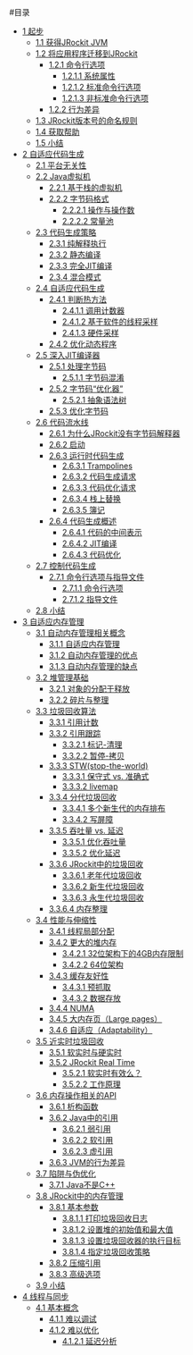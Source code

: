 #目录

* [1 起步][1]
    * [1.1 获得JRockit JVM][2]
    * [1.2 将应用程序迁移到JRockit][3]
        * [1.2.1 命令行选项][4]
            * [1.2.1.1 系统属性][5]
            * [1.2.1.2 标准命令行选项][6]
            * [1.2.1.3 非标准命令行选项][7]
        * [1.2.2 行为差异][8]
    * [1.3 JRockit版本号的命名规则][9]
    * [1.4 获取帮助][10]
    * [1.5 小结][11]
* [2 自适应代码生成][12]
    * [2.1 平台无关性][13]
    * [2.2 Java虚拟机][14]
        * [2.2.1 基于栈的虚拟机][15]
        * [2.2.2 字节码格式][16]
            * [2.2.2.1 操作与操作数][17]
            * [2.2.2.2 常量池][18]
    * [2.3 代码生成策略][19]
        * [2.3.1 纯解释执行][20]
        * [2.3.2 静态编译][21]
        * [2.3.3 完全JIT编译][22]
        * [2.3.4 混合模式][23]
    * [2.4 自适应代码生成][24]
        * [2.4.1 判断热方法][25]
            * [2.4.1.1 调用计数器][26]
            * [2.4.1.2 基于软件的线程采样][27]
            * [2.4.1.3 硬件采样][28]
        * [2.4.2 优化动态程序][29]
    * [2.5 深入JIT编译器][30]
        * [2.5.1 处理字节码][31]
            * [2.5.1.1 字节码混淆][32]
        * [2.5.2 字节码“优化器”][33]
            * [2.5.2.1 抽象语法树][34]
        * [2.5.3 优化字节码][35]
    * [2.6 代码流水线][36]
        * [2.6.1 为什么JRockit没有字节码解释器][37]
        * [2.6.2 启动][38]
        * [2.6.3 运行时代码生成][39]
            * [2.6.3.1 Trampolines][40]
            * [2.6.3.2 代码生成请求][41]
            * [2.6.3.3 代码优化请求][42]
            * [2.6.3.4 栈上替换][43]
            * [2.6.3.5 簿记][44]
        * [2.6.4 代码生成概述][45]
            * [2.6.4.1 代码的中间表示][46]
            * [2.6.4.2 JIT编译][47]
            * [2.6.4.3 代码优化][48]
    * [2.7 控制代码生成][49]
        * [2.7.1 命令行选项与指导文件][50]
            * [2.7.1.1 命令行选项][51]
            * [2.7.1.2 指导文件][52]
    * [2.8 小结][53]
* [3 自适应内存管理][54]
    * [3.1 自动内存管理相关概念][55]
        * [3.1.1 自适应内存管理][56]
        * [3.1.2 自动内存管理的优点][57]
        * [3.1.3 自动内存管理的缺点][58]
    * [3.2 堆管理基础][59]
        * [3.2.1 对象的分配于释放][60]
        * [3.2.2 碎片与整理][61]
    * [3.3 垃圾回收算法][62]
        * [3.3.1 引用计数][63]
        * [3.3.2 引用跟踪][64]
            * [3.3.2.1 标记-清理][65]
            * [3.3.2.2 暂停-拷贝][66]
        * [3.3.3 STW(stop-the-world)][67]
            * [3.3.3.1 保守式 vs. 准确式][68]
            * [3.3.3.2 livemap][69]
        * [3.3.4 分代垃圾回收][70]
            * [3.3.4.1 多个新生代的内存排布][71]
            * [3.3.4.2 写屏障][72]
        * [3.3.5 吞吐量 vs. 延迟][73]
            * [3.3.5.1 优化吞吐量][74]
            * [3.3.5.2 优化延迟][75]
        * [3.3.6 JRockit中的垃圾回收][76]
            * [3.3.6.1 老年代垃圾回收][77]
            * [3.3.6.2 新生代垃圾回收][78]
            * [3.3.6.3 永生代垃圾回收][79]
        * [3.3.6.4 内存整理][80]
    * [3.4 性能与伸缩性][81]
        * [3.4.1 线程局部分配][82]
        * [3.4.2 更大的堆内存][83]
            * [3.4.2.1 32位架构下的4GB内存限制][84]
            * [3.4.2.2 64位架构][85]
        * [3.4.3 缓存友好性][86]
            * [3.4.3.1 预抓取][87]
            * [3.4.3.2 数据存放][88]
        * [3.4.4 NUMA][89]
        * [3.4.5 大内存页（Large pages）][90]
        * [3.4.6 自适应（Adaptability）][91]
    * [3.5 近实时垃圾回收][92]
        * [3.5.1 软实时与硬实时][93]
        * [3.5.2 JRockit Real Time][94]
            * [3.5.2.1 软实时有效么？][95]
            * [3.5.2.2 工作原理][96]
    * [3.6 内存操作相关的API][97]
        * [3.6.1 析构函数][98]
        * [3.6.2 Java中的引用][99]
            * [3.6.2.1 弱引用][100]
            * [3.6.2.2 软引用][101]
            * [3.6.2.3 虚引用][102]
        * [3.6.3 JVM的行为差异][103]
    * [3.7 陷阱与伪优化][104]
        * [3.7.1 Java不是C++][105]
    * [3.8 JRockit中的内存管理][106]
        * [3.8.1 基本参数][107]
           * [3.8.1.1 打印垃圾回收日志][108]
           * [3.8.1.2 设置堆的初始值和最大值][109]
           * [3.8.1.3 设置垃圾回收器的执行目标][110]
           * [3.8.1.4 指定垃圾回收策略][111]
        * [3.8.2 压缩引用][112]
        * [3.8.3 高级选项][113]
    * [3.9 小结][114]
* [4 线程与同步][115]
    * [4.1 基本概念][116]
        * [4.1.1 难以调试][117]
        * [4.1.2 难以优化][118]
            * [4.1.2.1 延迟分析][119]



[1]:    ./chap1/1.md                      "1 起步"
[2]:    ./chap1/1.1.md                    "1.1 获得JRockit JVM"
[3]:    ./chap1/1.2.md                    "1.2 将应用程序迁移到JRockit"
[4]:    ./chap1/1.2.md#1.2.1              "1.2.1 命令行选项"
[5]:    ./chap1/1.2.md#1.2.1.1            "1.2.1.1 系统属性"
[6]:    ./chap1/1.2.md#1.2.1.2            "1.2.1.2 标准命令行选项"
[7]:    ./chap1/1.2.md#1.2.1.3            "1.2.1.3 非标准命令行选项"
[8]:    ./chap1/1.2.md#1.2.2              "1.2.2 行为差异"
[9]:    ./chap1/1.3.md                    "1.3 JRockit版本号的命名规则"
[10]:   ./chap1/1.4.md                    "1.4 获取帮助"
[11]:   ./chap1/1.5.md                    "1.5 小结"
[12]:   ./chap2/2.md                      "2 自适应代码生成"
[13]:   ./chap2/2.1.md                    "2.1 平台独立性"
[14]:   ./chap2/2.2.md                    "2.2 Java虚拟机"
[15]:   ./chap2/2.2.md#2.2.1              "2.2.1 基于栈的虚拟机"
[16]:   ./chap2/2.2.md#2.2.2              "2.2.2 字节码格式"
[17]:   ./chap2/2.2.md#2.2.2.1            "2.2.2.1 操作与操作数"
[18]:   ./chap2/2.2.md#2.2.2.2            "2.2.2.2 常量池"
[19]:   ./chap2/2.3.md                    "2.3 代码生成策略"
[20]:   ./chap2/2.3.md#2.3.1              "2.3.1 纯解释执行"
[21]:   ./chap2/2.3.md#2.3.2              "2.3.2 静态编译"
[22]:   ./chap2/2.3.md#2.3.3              "2.3.3 完全静态编译"
[23]:   ./chap2/2.3.md#2.3.4              "2.3.4 混合模式"
[24]:   ./chap2/2.4.md                    "2.4 自适应代码生成"
[25]:   ./chap2/2.4.md#2.4.1              "2.4.1 判断热方法"
[26]:   ./chap2/2.4.md#2.4.1.1            "2.4.1.1 调用计数器"
[27]:   ./chap2/2.4.md#2.4.1.2            "2.4.1.2 基于软件的线程采样"
[28]:   ./chap2/2.4.md#2.4.1.3            "2.4.1.3 硬件采样"
[29]:   ./chap2/2.4.md#2.4.2              "2.4.2 优化动态程序"
[30]:   ./chap2/2.5.md                    "2.5 深入JIT编译器"
[31]:   ./chap2/2.5.md#2.5.1              "2.5.1 处理字节码"
[32]:   ./chap2/2.5.md#2.5.1.1            "2.5.1.1 字节码混淆"
[33]:   ./chap2/2.5.md#2.5.2              "2.5.2 字节码“优化器”"
[34]:   ./chap2/2.5.md#2.5.2.1            "2.5.2.1 抽象语法树"
[35]:   ./chap2/2.5.md#2.5.3              "2.5.3 优化字节码"
[36]:   ./chap2/2.6.md                    "2.6 代码流水线"
[37]:   ./chap2/2.6.md#2.6.1              "2.6.1 为什么JRockit没有字节码解释器"
[38]:   ./chap2/2.6.md#2.6.2              "2.6.2 启动"
[39]:   ./chap2/2.6.md#2.6.3              "2.6.3 运行时代码生成"
[40]:   ./chap2/2.6.md#2.6.3.1            "2.6.3.1 Trampolines"
[41]:   ./chap2/2.6.md#2.6.3.2            "2.6.3.2 代码生成请求"
[42]:   ./chap2/2.6.md#2.6.3.3            "2.6.3.3 代码优化请求"
[43]:   ./chap2/2.6.md#2.6.3.4            "2.6.3.4 栈上替换"
[44]:   ./chap2/2.6.md#2.6.3.5            "2.6.3.5 簿记"
[45]:   ./chap2/2.6.md#2.6.4              "2.6.4 代码生成概述"
[46]:   ./chap2/2.6.md#2.6.4.1            "2.6.4.1 代码的中间表示"
[47]:   ./chap2/2.6.md#2.6.4.2            "2.6.4.2 JIT编译"
[48]:   ./chap2/2.6.md#2.6.4.3            "2.6.4.3 代码优化"
[49]:   ./chap2/2.7.md                    "2.7 控制代码生成"
[50]:   ./chap2/2.7.md#2.7.1              "2.7.1 命令行选项与指导文件"
[51]:   ./chap2/2.7.md#2.7.1.1            "2.7.1.1 命令行选项"
[52]:   ./chap2/2.7.md#2.7.1.2            "2.7.1.2 指导文件"
[53]:   ./chap2/2.8.md                    "2.8 小结"
[54]:   ./chap3/3.md                      "3 自适应内存管理"
[55]:   ./chap3/3.1.md                    "3.1 自动内存管理相关概念"
[56]:   ./chap3/3.1.md#3.1.1              "3.1.1 自适应内存管理"
[57]:   ./chap3/3.1.md#3.1.2              "3.1.2 自适应内存管理的优点"
[58]:   ./chap3/3.1.md#3.1.3              "3.1.3 自适应内存管理的缺点"
[59]:   ./chap3/3.2.md                    "3.2 堆管理基础"
[60]:   ./chap3/3.2.md#3.2.1              "3.2.1 对象的分配于释放"
[61]:   ./chap3/3.2.md#3.2.2              "3.2.2 碎片与整理"
[62]:   ./chap3/3.3.md                    "3.3 垃圾回收算法"
[63]:   ./chap3/3.3.md#3.3.1              "3.3.1 引用计数"
[64]:   ./chap3/3.3.md#3.3.2              "3.3.2 引用跟踪"
[65]:   ./chap3/3.3.md#3.3.2.1            "3.3.2.1 标记-清理"
[66]:   ./chap3/3.3.md#3.3.2.2            "3.3.2.2 暂停-拷贝"
[67]:   ./chap3/3.3.md#3.3.3              "3.3.3 STW(stop-the-world)"
[68]:   ./chap3/3.3.md#3.3.3.1            "3.3.3.1 保守式 vs. 准确式"
[69]:   ./chap3/3.3.md#3.3.3.2            "3.3.3.2 livemap"
[70]:   ./chap3/3.3.md#3.3.4              "3.3.4 分代垃圾回收"
[71]:   ./chap3/3.3.md#3.3.4.1            "3.3.4.1 多个新生代的内存排布"
[72]:   ./chap3/3.3.md#3.3.4.2            "3.3.4.2 写屏障"
[73]:   ./chap3/3.3.md#3.3.5              "3.3.5 吞吐量 vs. 延迟"
[74]:   ./chap3/3.3.md#3.3.5.1            "3.3.5.1 优化吞吐量"
[75]:   ./chap3/3.3.md#3.3.5.2            "3.3.5.2 优化延迟"
[76]:   ./chap3/3.3.md#3.3.6              "3.3.6 JRockit中的垃圾回收"
[77]:   ./chap3/3.3.md#3.3.6.1            "3.3.6.1 老年代垃圾回收"
[78]:   ./chap3/3.3.md#3.3.6.2            "3.3.6.2 新生代垃圾回收"
[79]:   ./chap3/3.3.md#3.3.6.3            "3.3.6.3 永生代垃圾回收"
[80]:   ./chap3/3.3.md#3.3.6.4            "3.3.6.4 内存整理"
[81]:   ./chap3/3.4.md                    "3.4 性能与伸缩性"
[82]:   ./chap3/3.4.md#3.4.1              "3.4.1 线程局部分配"
[83]:   ./chap3/3.4.md#3.4.2              "3.4.2 更大的堆内存"
[84]:   ./chap3/3.4.md#3.4.2.1            "3.4.2.1 32位架构下的4GB内存限制"
[85]:   ./chap3/3.4.md#3.4.2.2            "3.4.2.2 64位架构"
[86]:   ./chap3/3.4.md#3.4.3              "3.4.3 缓存友好性"
[87]:   ./chap3/3.4.md#3.4.3.1            "3.4.3.1 预抓取"
[88]:   ./chap3/3.4.md#3.4.3.2            "3.4.3.2 数据存放"
[89]:   ./chap3/3.4.md#3.4.4              "3.4.4 NUMA"
[90]:   ./chap3/3.4.md#3.4.5              "3.4.5 大内存页（Large pages）"
[91]:   ./chap3/3.4.md#3.4.6              "3.4.6 自适应（Adaptability）"
[92]:   ./chap3/3.5.md                    "3.5 近实时垃圾回收"
[93]:   ./chap3/3.5.md#3.5.1              "3.5.1 软实时与硬实时"
[94]:   ./chap3/3.5.md#3.5.2              "3.5.2 JRockit Real Time"
[95]:   ./chap3/3.5.md#3.5.2.1            "3.5.2.1 软实时有效么？"
[96]:   ./chap3/3.5.md#3.5.2.2            "3.5.2.2 工作原理"
[97]:   ./chap3/3.6.md                    "3.6 内存操作相关的API"
[98]:   ./chap3/3.6.md#3.6.1              "3.6.1 析构函数"
[99]:   ./chap3/3.6.md#3.6.2              "3.6.2 Java中的引用"
[100]:  ./chap3/3.6.md#3.6.2.1            "3.6.2.1 弱引用"
[101]:  ./chap3/3.6.md#3.6.2.2            "3.6.2.2 软引用"
[102]:  ./chap3/3.6.md#3.6.2.3            "3.6.2.3 虚引用"
[103]:  ./chap3/3.6.md#3.6.3              "3.6.3 JVM的行为差异"
[104]:  ./chap3/3.7.md                    "3.7 陷阱与伪优化"
[105]:  ./chap3/3.7.md#3.7.1              "3.7.1 Java不是C++"
[106]:  ./chap3/3.8.md                    "3.8 JRockit中的内存管理"
[107]:  ./chap3/3.8.md#3.8.1              "3.8.1 基本参数"
[108]:  ./chap3/3.8.md#3.8.1.1            "3.8.1.1 打印垃圾回收日志"
[109]:  ./chap3/3.8.md#3.8.1.2            "3.8.1.2 设置堆的初始值和最大值"
[110]:  ./chap3/3.8.md#3.8.1.3            "3.8.1.3 设置垃圾回收器的执行目标"
[111]:  ./chap3/3.8.md#3.8.1.4            "3.8.1.4 指定垃圾回收策略"
[112]:  ./chap3/3.8.md#3.8.2              "3.8.2 压缩引用"
[113]:  ./chap3/3.8.md#3.8.3              "3.8.3 高级选项"
[114]:  ./chap3/3.9.md                    "3.9 小结"
[115]:  ./chap4/4.md                      "4 线程与同步"
[116]:  ./chap4/4.1.md                    "4.1 基本概念"
[117]:  ./cgap4/4.1.md#4.1.1              "4.1.1 难以调试"
[118]:  ./chap4/4.1.md#4.1.2              "4.1.2 难以优化"
[119]:  ./chap4/4.1.md#4.1.2.1            "4.1.2.1 延迟分析"
